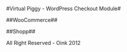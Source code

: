#Virtual Piggy - WordPress Checkout Module#

##WooCommerce##


##Shopp##


All Right Reserved - Oink 2012